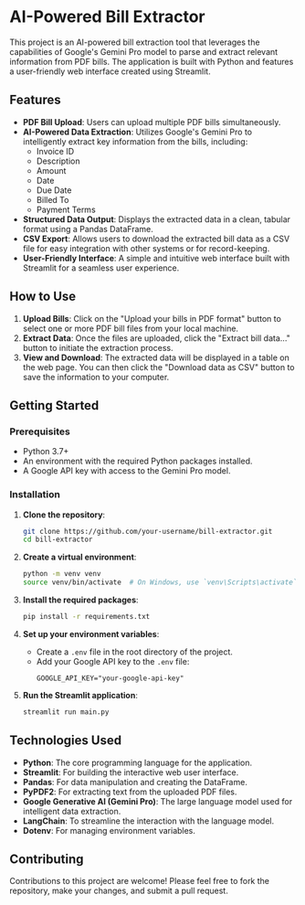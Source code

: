 # AI-Powered Bill Extractor

This project is an AI-powered bill extraction tool that leverages the capabilities of Google's Gemini Pro model to parse and extract relevant information from PDF bills. The application is built with Python and features a user-friendly web interface created using Streamlit.

## Features

*   **PDF Bill Upload**: Users can upload multiple PDF bills simultaneously.
*   **AI-Powered Data Extraction**: Utilizes Google's Gemini Pro to intelligently extract key information from the bills, including:
    *   Invoice ID
    *   Description
    *   Amount
    *   Date
    *   Due Date
    *   Billed To
    *   Payment Terms
*   **Structured Data Output**: Displays the extracted data in a clean, tabular format using a Pandas DataFrame.
*   **CSV Export**: Allows users to download the extracted bill data as a CSV file for easy integration with other systems or for record-keeping.
*   **User-Friendly Interface**: A simple and intuitive web interface built with Streamlit for a seamless user experience.

## How to Use

1.  **Upload Bills**: Click on the "Upload your bills in PDF format" button to select one or more PDF bill files from your local machine.
2.  **Extract Data**: Once the files are uploaded, click the "Extract bill data..." button to initiate the extraction process.
3.  **View and Download**: The extracted data will be displayed in a table on the web page. You can then click the "Download data as CSV" button to save the information to your computer.

## Getting Started

### Prerequisites

*   Python 3.7+
*   An environment with the required Python packages installed.
*   A Google API key with access to the Gemini Pro model.

### Installation

1.  **Clone the repository**:
    ```bash
    git clone https://github.com/your-username/bill-extractor.git
    cd bill-extractor
    ```

2.  **Create a virtual environment**:
    ```bash
    python -m venv venv
    source venv/bin/activate  # On Windows, use `venv\Scripts\activate`
    ```

3.  **Install the required packages**:
    ```bash
    pip install -r requirements.txt
    ```

4.  **Set up your environment variables**:
    *   Create a `.env` file in the root directory of the project.
    *   Add your Google API key to the `.env` file:
        ```
        GOOGLE_API_KEY="your-google-api-key"
        ```

5.  **Run the Streamlit application**:
    ```bash
    streamlit run main.py
    ```

## Technologies Used

*   **Python**: The core programming language for the application.
*   **Streamlit**: For building the interactive web user interface.
*   **Pandas**: For data manipulation and creating the DataFrame.
*   **PyPDF2**: For extracting text from the uploaded PDF files.
*   **Google Generative AI (Gemini Pro)**: The large language model used for intelligent data extraction.
*   **LangChain**: To streamline the interaction with the language model.
*   **Dotenv**: For managing environment variables.

## Contributing

Contributions to this project are welcome! Please feel free to fork the repository, make your changes, and submit a pull request.

